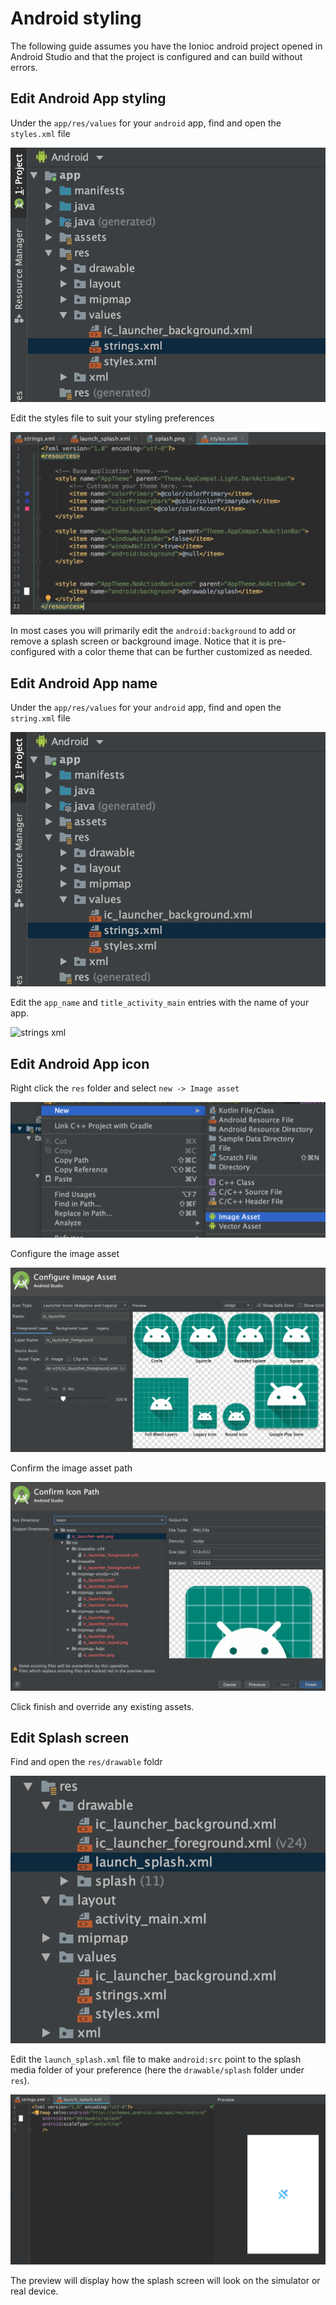 # Android styling

The following guide assumes you have the Ionioc android project opened in Android Studio and that the project is configured and can build without errors.

## Edit Android App styling

Under the `app/res/values` for your `android` app, find and open the `styles.xml` file

![xml files](./images/xml-files.png)

Edit the styles file to suit your styling preferences

![styles file](./images/styles-xml-file.png)

In most cases you will primarily edit the `android:background` to add or remove a splash screen or background image. Notice that it is pre-configured with a color theme that can be further customized as needed.

## Edit Android App name

Under the `app/res/values` for your `android` app, find and open the `string.xml` file

![xml files](./images/xml-files.png)

Edit the `app_name` and `title_activity_main` entries with the name of your app.

![strings xml](./images/string-xml-file.png)

## Edit Android App icon

Right click the `res` folder and select `new -> Image asset`

![New resource image asset](./images/res-new-image-asset.png)

Configure the image asset

![Configure image asset](./images/configure-image-asset.png)

Confirm the image asset path

![Confirm asset path](./images/confirm-asset-path.png)

Click finish and override any existing assets.

## Edit Splash screen

Find and open the `res/drawable` foldr

![Drawable: Splash screen configuration](./images/resource-files.png)

Edit the `launch_splash.xml` file to make `android:src` point to the splash media folder of your preference (here the `drawable/splash` folder under `res`).

![Launch splash file](./images/launch-splash.png)

The preview will display how the splash screen will look on the simulator or real device.
